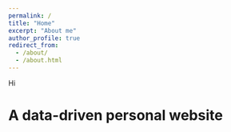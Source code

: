 ```yaml
---
permalink: /
title: "Home"
excerpt: "About me"
author_profile: true
redirect_from: 
  - /about/
  - /about.html
---
```


Hi

A data-driven personal website
======
